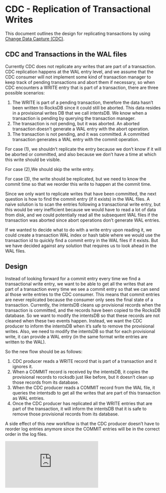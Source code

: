 # CDC - Replication of Transactional Writes

This document outlines the design for replicating transactions by using [Change Data Capture (CDC)](https://github.com/yugabyte/yugabyte-db/blob/master/architecture/design/docdb-change-data-capture.md).

## CDC and Transactions in the WAL files


Currently CDC does not replicate any writes that are part of a transaction. CDC replication happens at the WAL entry level, and we assume that the CDC consumer will not implement some kind of transaction manager to keep track of pending transactions and abort them if necessary, so when CDC encounters a WRITE entry that is part of a transaction, there are three possible scenarios:
1. The WRITE is part of a pending transaction, therefore the data hasn’t been written to RocksDB since it could still be aborted. This data resides in a provisional writes DB that we call intentsDB. We know when a transaction is pending by querying the transaction manager.
2. The transaction is not pending, but it was aborted. An aborted transaction doesn’t generate a WAL entry with the abort operation.
3. The transaction is not pending, and it was committed. A committed transaction generates a WAL entry with the commit operation.

For case (1), we shouldn’t replicate the entry because we don’t know if it will be aborted or committed, and also because we don’t have a time at which this write should be visible.

For case (2),We should skip  the write entry.

For case (3), the write should be replicated, but we need to know the commit time so that we reorder this write to happen at the commit time.

Since we only want to replicate writes that have been committed, the next question is how to find the commit entry (if it exists) in the WAL files. A naive solution is to scan the entries following a transactional write entry, but this would be very inefficient because we would have to read a lot of data from disk, and we could potentially read all the subsequent WAL files if the transaction was aborted since abort operations don’t generate WAL entries.

If we wanted to decide what to do with a write entry upon reading it, we could create a transaction WAL index or hash table where we would use the transaction id to quickly find a commit entry in the WAL files if it exists. But we have decided against any solution that requires us to look ahead in the WAL files.

## Design

Instead of looking forward for a commit entry every time we find a transactional write entry, we want to be able to get all the writes that are part of a transaction every time we see a commit entry so that we can send al those write entries to the CDC consumer. This means that commit entries are never replicated because the consumer only sees the final state of a transaction. Currently, the intentsDB cleans up provisional records when the transaction is committed, and the records have been copied to the RocksDB database. So we want to modify the intentsDB so that these records are not cleaned when these two events happen. Instead, we want the CDC producer to inform the intentsDB when it’s safe to remove the provisional writes. Also, we need to modify the intentsDB so that for each provisional write, it can provide a WAL entry (in the same format write entries are written to the WAL).

So the new flow should be as follows:
1. CDC producer reads a WRITE record that is part of a transaction and it ignores it.
2. When a COMMIT record is received by the intentsDB, it copies the provisional records to rocksdb just like before, but it doesn’t clean up those records from its database.
3. When the CDC producer reads a COMMIT record from the WAL file, it queries the intentsdb to get all the writes that are part of this transaction as WAL entries.
4. Once the CDC producer has replicated all the WRITE entries that are part of the transaction, it will inform the intentsDB that it is safe to remove those provisional records from its database.

A side effect of this new workflow is that the CDC producer doesn’t have to reorder log entries anymore since the COMMIT entries will be in the correct order in the log files.


[![Analytics](https://yugabyte.appspot.com/UA-104956980-4/architecture/design/cdc-transactions-replication.md?pixel&useReferer)](https://github.com/yugabyte/ga-beacon)
